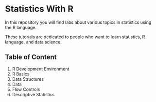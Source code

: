 # Statistics With R

In this repository you will find labs about various topics in statistics using the R language. 

These tutorials are dedicated to people who want to learn statistics, R language, and data science.

## Table of Content
1. R Development Environment
2. R Basics
3. Data Structures
4. Data
5. Flow Controls
6. Descriptive Statistics
